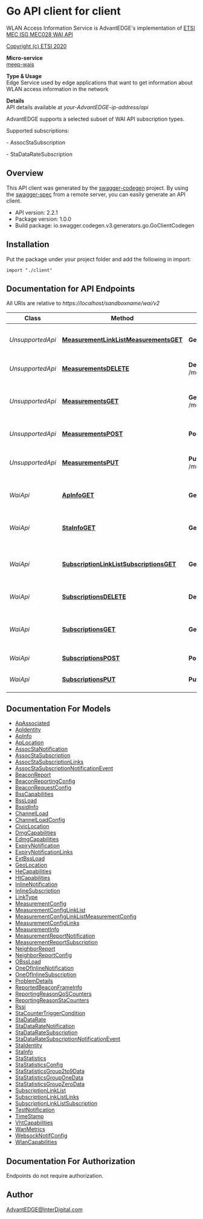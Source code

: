 # Go API client for client

WLAN Access Information Service is AdvantEDGE's implementation of [ETSI MEC ISG MEC028 WAI API](http://www.etsi.org/deliver/etsi_gs/MEC/001_099/028/02.02.01_60/gs_MEC028v020201p.pdf) <p>[Copyright (c) ETSI 2020](https://forge.etsi.org/etsi-forge-copyright-notice.txt) <p>**Micro-service**<br>[meep-wais](https://github.com/InterDigitalInc/AdvantEDGE/tree/master/go-apps/meep-wais) <p>**Type & Usage**<br>Edge Service used by edge applications that want to get information about WLAN access information in the network <p>**Details**<br>API details available at _your-AdvantEDGE-ip-address/api_ <p>AdvantEDGE supports a selected subset of WAI API subscription types. <p>Supported subscriptions: <p> - AssocStaSubscription <p> - StaDataRateSubscription

## Overview
This API client was generated by the [swagger-codegen](https://github.com/swagger-api/swagger-codegen) project.  By using the [swagger-spec](https://github.com/swagger-api/swagger-spec) from a remote server, you can easily generate an API client.

- API version: 2.2.1
- Package version: 1.0.0
- Build package: io.swagger.codegen.v3.generators.go.GoClientCodegen

## Installation
Put the package under your project folder and add the following in import:
```golang
import "./client"
```

## Documentation for API Endpoints

All URIs are relative to *https://localhost/sandboxname/wai/v2*

Class | Method | HTTP request | Description
------------ | ------------- | ------------- | -------------
*UnsupportedApi* | [**MeasurementLinkListMeasurementsGET**](docs/UnsupportedApi.md#measurementlinklistmeasurementsget) | **Get** /measurements | Retrieve information on measurements configuration
*UnsupportedApi* | [**MeasurementsDELETE**](docs/UnsupportedApi.md#measurementsdelete) | **Delete** /measurements/{measurementConfigId} | Cancel a measurement configuration
*UnsupportedApi* | [**MeasurementsGET**](docs/UnsupportedApi.md#measurementsget) | **Get** /measurements/{measurementConfigId} | Retrieve information on an existing measurement configuration
*UnsupportedApi* | [**MeasurementsPOST**](docs/UnsupportedApi.md#measurementspost) | **Post** /measurements | Create a new measurement configuration
*UnsupportedApi* | [**MeasurementsPUT**](docs/UnsupportedApi.md#measurementsput) | **Put** /measurements/{measurementConfigId} | Modify an existing measurement configuration
*WaiApi* | [**ApInfoGET**](docs/WaiApi.md#apinfoget) | **Get** /queries/ap/ap_information | Retrieve information on existing Access Points
*WaiApi* | [**StaInfoGET**](docs/WaiApi.md#stainfoget) | **Get** /queries/sta/sta_information | Retrieve information on existing Stations
*WaiApi* | [**SubscriptionLinkListSubscriptionsGET**](docs/WaiApi.md#subscriptionlinklistsubscriptionsget) | **Get** /subscriptions | Retrieve information on subscriptions for notifications
*WaiApi* | [**SubscriptionsDELETE**](docs/WaiApi.md#subscriptionsdelete) | **Delete** /subscriptions/{subscriptionId} | Cancel an existing subscription
*WaiApi* | [**SubscriptionsGET**](docs/WaiApi.md#subscriptionsget) | **Get** /subscriptions/{subscriptionId} | Retrieve information on current specific subscription
*WaiApi* | [**SubscriptionsPOST**](docs/WaiApi.md#subscriptionspost) | **Post** /subscriptions | Create a new subscription
*WaiApi* | [**SubscriptionsPUT**](docs/WaiApi.md#subscriptionsput) | **Put** /subscriptions/{subscriptionId} | Modify an existing subscription


## Documentation For Models

 - [ApAssociated](docs/ApAssociated.md)
 - [ApIdentity](docs/ApIdentity.md)
 - [ApInfo](docs/ApInfo.md)
 - [ApLocation](docs/ApLocation.md)
 - [AssocStaNotification](docs/AssocStaNotification.md)
 - [AssocStaSubscription](docs/AssocStaSubscription.md)
 - [AssocStaSubscriptionLinks](docs/AssocStaSubscriptionLinks.md)
 - [AssocStaSubscriptionNotificationEvent](docs/AssocStaSubscriptionNotificationEvent.md)
 - [BeaconReport](docs/BeaconReport.md)
 - [BeaconReportingConfig](docs/BeaconReportingConfig.md)
 - [BeaconRequestConfig](docs/BeaconRequestConfig.md)
 - [BssCapabilities](docs/BssCapabilities.md)
 - [BssLoad](docs/BssLoad.md)
 - [BssidInfo](docs/BssidInfo.md)
 - [ChannelLoad](docs/ChannelLoad.md)
 - [ChannelLoadConfig](docs/ChannelLoadConfig.md)
 - [CivicLocation](docs/CivicLocation.md)
 - [DmgCapabilities](docs/DmgCapabilities.md)
 - [EdmgCapabilities](docs/EdmgCapabilities.md)
 - [ExpiryNotification](docs/ExpiryNotification.md)
 - [ExpiryNotificationLinks](docs/ExpiryNotificationLinks.md)
 - [ExtBssLoad](docs/ExtBssLoad.md)
 - [GeoLocation](docs/GeoLocation.md)
 - [HeCapabilities](docs/HeCapabilities.md)
 - [HtCapabilities](docs/HtCapabilities.md)
 - [InlineNotification](docs/InlineNotification.md)
 - [InlineSubscription](docs/InlineSubscription.md)
 - [LinkType](docs/LinkType.md)
 - [MeasurementConfig](docs/MeasurementConfig.md)
 - [MeasurementConfigLinkList](docs/MeasurementConfigLinkList.md)
 - [MeasurementConfigLinkListMeasurementConfig](docs/MeasurementConfigLinkListMeasurementConfig.md)
 - [MeasurementConfigLinks](docs/MeasurementConfigLinks.md)
 - [MeasurementInfo](docs/MeasurementInfo.md)
 - [MeasurementReportNotification](docs/MeasurementReportNotification.md)
 - [MeasurementReportSubscription](docs/MeasurementReportSubscription.md)
 - [NeighborReport](docs/NeighborReport.md)
 - [NeighborReportConfig](docs/NeighborReportConfig.md)
 - [OBssLoad](docs/OBssLoad.md)
 - [OneOfInlineNotification](docs/OneOfInlineNotification.md)
 - [OneOfInlineSubscription](docs/OneOfInlineSubscription.md)
 - [ProblemDetails](docs/ProblemDetails.md)
 - [ReportedBeaconFrameInfo](docs/ReportedBeaconFrameInfo.md)
 - [ReportingReasonQoSCounters](docs/ReportingReasonQoSCounters.md)
 - [ReportingReasonStaCounters](docs/ReportingReasonStaCounters.md)
 - [Rssi](docs/Rssi.md)
 - [StaCounterTriggerCondition](docs/StaCounterTriggerCondition.md)
 - [StaDataRate](docs/StaDataRate.md)
 - [StaDataRateNotification](docs/StaDataRateNotification.md)
 - [StaDataRateSubscription](docs/StaDataRateSubscription.md)
 - [StaDataRateSubscriptionNotificationEvent](docs/StaDataRateSubscriptionNotificationEvent.md)
 - [StaIdentity](docs/StaIdentity.md)
 - [StaInfo](docs/StaInfo.md)
 - [StaStatistics](docs/StaStatistics.md)
 - [StaStatisticsConfig](docs/StaStatisticsConfig.md)
 - [StaStatisticsGroup2to9Data](docs/StaStatisticsGroup2to9Data.md)
 - [StaStatisticsGroupOneData](docs/StaStatisticsGroupOneData.md)
 - [StaStatisticsGroupZeroData](docs/StaStatisticsGroupZeroData.md)
 - [SubscriptionLinkList](docs/SubscriptionLinkList.md)
 - [SubscriptionLinkListLinks](docs/SubscriptionLinkListLinks.md)
 - [SubscriptionLinkListSubscription](docs/SubscriptionLinkListSubscription.md)
 - [TestNotification](docs/TestNotification.md)
 - [TimeStamp](docs/TimeStamp.md)
 - [VhtCapabilities](docs/VhtCapabilities.md)
 - [WanMetrics](docs/WanMetrics.md)
 - [WebsockNotifConfig](docs/WebsockNotifConfig.md)
 - [WlanCapabilities](docs/WlanCapabilities.md)


## Documentation For Authorization
 Endpoints do not require authorization.


## Author

AdvantEDGE@InterDigital.com


